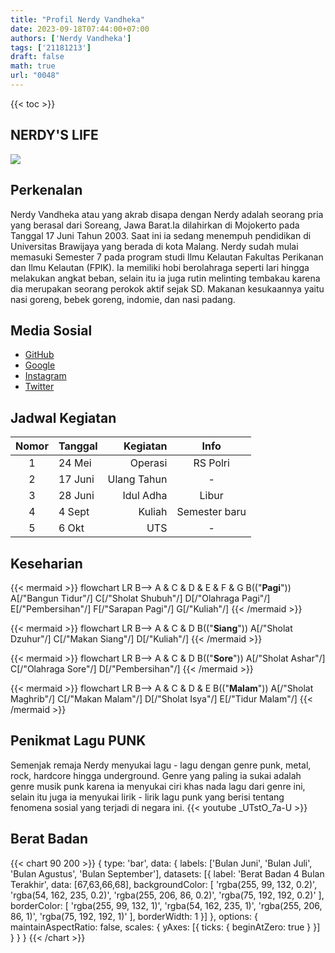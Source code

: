 ```yaml
---
title: "Profil Nerdy Vandheka"
date: 2023-09-18T07:44:00+07:00
authors: ['Nerdy Vandheka']
tags: ['21181213']
draft: false
math: true
url: "0048"
---
```

{{< toc >}}

## NERDY'S LIFE
![](https://tse3.mm.bing.net/th?id=OIP.AU1puWN7VtY-xFReAq7OLgAAAA&pid=Api&P=0&h=180)

## Perkenalan
Nerdy Vandheka atau yang akrab disapa dengan Nerdy adalah seorang pria yang berasal dari Soreang, Jawa Barat.Ia dilahirkan di Mojokerto pada Tanggal 17 Juni Tahun 2003. Saat ini ia sedang menempuh pendidikan di Universitas Brawijaya yang berada di kota Malang. Nerdy sudah mulai memasuki Semester 7 pada program studi Ilmu Kelautan Fakultas Perikanan dan Ilmu Kelautan (FPIK). Ia memiliki hobi berolahraga seperti lari hingga melakukan angkat beban, selain itu ia juga rutin melinting tembakau karena dia merupakan seorang perokok aktif sejak SD. Makanan kesukaannya yaitu nasi goreng, bebek goreng, indomie, dan nasi padang.


## Media Sosial
+ [GitHub](https://nerdyvandheka.github.io/lecture-notes/)
+ [Google](https://www.Google.com)
+ [Instagram](https://www.Instagram.com)
+ [Twitter](https://www.Twitter.com)


## Jadwal Kegiatan
Nomor | Tanggal | Kegiatan | Info
:-: | :- | -: | :-:
1 | 24 Mei | Operasi| RS Polri
2 | 17 Juni | Ulang Tahun | -
3 | 28 Juni | Idul Adha | Libur
4 | 4 Sept | Kuliah | Semester baru
5 | 6 Okt | UTS | -

## Keseharian
{{< mermaid >}}
flowchart LR
  B--> A & C & D & E & F & G
  B(("<b>Pagi</b>"))
  A[/"Bangun Tidur"/]
  C[/"Sholat Shubuh"/]
  D[/"Olahraga Pagi"/]
  E[/"Pembersihan"/]
  F[/"Sarapan Pagi"/]
  G[/"Kuliah"/]
{{< /mermaid >}}

{{< mermaid >}}
flowchart LR
  B--> A & C & D 
  B(("<b>Siang</b>"))
  A[/"Sholat Dzuhur"/]
  C[/"Makan Siang"/]
  D[/"Kuliah"/]
{{< /mermaid >}}

{{< mermaid >}}
flowchart LR
  B--> A & C & D 
  B(("<b>Sore</b>"))
  A[/"Sholat Ashar"/]
  C[/"Olahraga Sore"/]
  D[/"Pembersihan"/]
{{< /mermaid >}}

{{< mermaid >}}
flowchart LR
  B--> A & C & D & E
  B(("<b>Malam</b>"))
  A[/"Sholat Maghrib"/]
  C[/"Makan Malam"/]
  D[/"Sholat Isya"/]
  E[/"Tidur Malam"/]
{{< /mermaid >}}

## Penikmat Lagu PUNK
Semenjak remaja Nerdy menyukai lagu - lagu dengan genre punk, metal, rock, hardcore hingga underground. Genre yang paling ia sukai adalah genre musik punk karena ia menyukai ciri khas nada lagu dari genre ini, selain itu juga ia menyukai lirik - lirik lagu punk yang berisi tentang fenomena sosial yang terjadi di negara ini.
{{< youtube _UTstO_7a-U >}}

## Berat Badan
{{< chart 90 200 >}}
{
    type: 'bar',
    data: {
        labels: ['Bulan Juni', 'Bulan Juli', 'Bulan Agustus', 'Bulan September'],
        datasets: [{
            label: 'Berat Badan 4 Bulan Terakhir',
            data: [67,63,66,68],
            backgroundColor: [
                'rgba(255, 99, 132, 0.2)',
                'rgba(54, 162, 235, 0.2)',
                'rgba(255, 206, 86, 0.2)',
                'rgba(75, 192, 192, 0.2)'
            ],
            borderColor: [
                'rgba(255, 99, 132, 1)',
                'rgba(54, 162, 235, 1)',
                'rgba(255, 206, 86, 1)',
                'rgba(75, 192, 192, 1)'
            ],
            borderWidth: 1
        }]
    },
    options: {
        maintainAspectRatio: false,
        scales: {
            yAxes: [{
                ticks: {
                    beginAtZero: true
                }
            }]
        }
    }
}
{{< /chart >}}